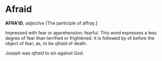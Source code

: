# Afraid

**AFRA'ID**, _adjective_ \[The participle of affray.\]

Impressed with fear or apprehension; fearful. This word expresses a less degree of fear than terrified or frightened. It is followed by of before the object of fear; as, to be _afraid_ of death.

Joseph was _afraid_ to sin against God.
